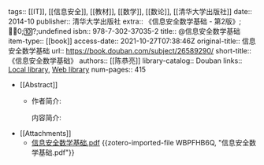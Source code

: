 tags:: [[IT]], [[信息安全]], [[教材]], [[数学]], [[数论]], [[清华大学出版社]]
date:: 2014-10
publisher:: 清华大学出版社
extra:: 《信息安全数学基础 - 第2版》;👩‍⚖️0;🔟?;undefined
isbn:: 978-7-302-37035-2
title:: @信息安全数学基础
item-type:: [[book]]
access-date:: 2021-10-27T07:38:46Z
original-title:: 信息安全数学基础
url:: https://book.douban.com/subject/26589290/
short-title:: 《信息安全数学基础》
authors:: [[陈恭亮]]
library-catalog:: Douban
links:: [Local library](zotero://select/library/items/F6S633QB), [Web library](https://www.zotero.org/users/7885628/items/F6S633QB)
num-pages:: 415

- [[Abstract]]
	- 作者简介:
	  
	  内容简介:
- [[Attachments]]
	- [信息安全数学基础.pdf](zotero://select/library/items/WBPFHB6Q) {{zotero-imported-file WBPFHB6Q, "信息安全数学基础.pdf"}}